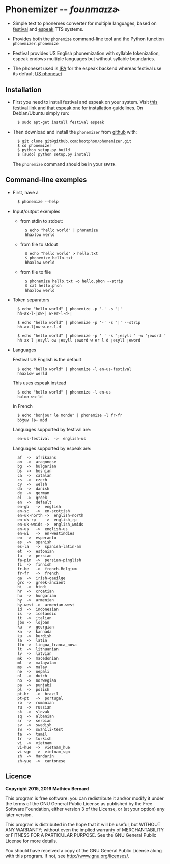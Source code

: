 # Phonemizer -- *foʊnmaɪzɚ*

* Simple text to phonemes converter for multiple languages, based on
  [festival](http://www.cstr.ed.ac.uk/projects/festival) and
  [espeak](http://espeak.sourceforge.net/) TTS systems.

* Provides both the `phonemize` command-line tool and the Python function
  `phonemizer.phonemize`

* Festival provides US English phonemization with syllable
  tokenization, espeak endows multiple languages but without syllable
  boundaries.

* The phoneset used is
  [IPA](https://en.wikipedia.org/wiki/International_Phonetic_Alphabet)
  for the espeak backend whereas festival use its default
  [US phoneset](http://www.festvox.org/bsv/c4711.html)


## Installation

* First you need to install festival and espeak on your system. Visit
  [this festival link](http://www.festvox.org/docs/manual-2.4.0/festival_6.html#Installation)
  and [that espeak one](http://espeak.sourceforge.net/download.html)
  for installation guidelines. On Debian/Ubuntu simply run:

        $ sudo apt-get install festival espeak

* Then download and install the `phonemizer` from
[github](https://github.com/bootphon/phonemizer) with:

        $ git clone git@github.com:bootphon/phonemizer.git
        $ cd phonemizer
        $ python setup.py build
        $ [sudo] python setup.py install

  The `phonemize` command should be in your `$PATH`.

## Command-line exemples

* First, have a

        $ phonemize --help

* Input/output exemples

    * from stdin to stdout:

            $ echo "hello world" | phonemize
            hhaxlow werld

    * from file to stdout

            $ echo "hello world" > hello.txt
            $ phonemize hello.txt
            hhaxlow werld

    * from file to file

            $ phonemize hello.txt -o hello.phon --strip
            $ cat hello.phon
            hhaxlow werld

* Token separators

        $ echo "hello world" | phonemize -p '-' -s '|'
        hh-ax-l-|ow-| w-er-l-d-|

        $ echo "hello world" | phonemize -p '-' -s '|' --strip
        hh-ax-l|ow w-er-l-d

        $ echo "hello world" | phonemize -p ' ' -s ';esyll ' -w ';eword '
        hh ax l ;esyll ow ;esyll ;eword w er l d ;esyll ;eword

* Languages

    Festival US English is the default

        $ echo "hello world" | phonemize -l en-us-festival
        hhaxlow werld

    This uses espeak instead

        $ echo "hello world" | phonemize -l en-us
        həloʊ wɜːld

    In French

        $ echo "bonjour le monde" | phonemize -l fr-fr
        bɔ̃ʒuʁ lə- mɔ̃d

    Languages supported by festival are:

        en-us-festival	->	english-us

    Languages supported by espeak are:

        af	->	afrikaans
	    an	->	aragonese
	    bg	->	bulgarian
	    bs	->	bosnian
	    ca	->	catalan
	    cs	->	czech
	    cy	->	welsh
	    da	->	danish
	    de	->	german
	    el	->	greek
	    en	->	default
	    en-gb	->	english
	    en-sc	->	en-scottish
	    en-uk-north	->	english-north
	    en-uk-rp	->	english_rp
	    en-uk-wmids	->	english_wmids
	    en-us	->	english-us
	    en-wi	->	en-westindies
	    eo	->	esperanto
	    es	->	spanish
	    es-la	->	spanish-latin-am
	    et	->	estonian
	    fa	->	persian
	    fa-pin	->	persian-pinglish
	    fi	->	finnish
	    fr-be	->	french-Belgium
	    fr-fr	->	french
	    ga	->	irish-gaeilge
	    grc	->	greek-ancient
	    hi	->	hindi
	    hr	->	croatian
	    hu	->	hungarian
	    hy	->	armenian
	    hy-west	->	armenian-west
	    id	->	indonesian
	    is	->	icelandic
	    it	->	italian
	    jbo	->	lojban
	    ka	->	georgian
	    kn	->	kannada
	    ku	->	kurdish
	    la	->	latin
	    lfn	->	lingua_franca_nova
	    lt	->	lithuanian
	    lv	->	latvian
	    mk	->	macedonian
	    ml	->	malayalam
	    ms	->	malay
	    ne	->	nepali
	    nl	->	dutch
	    no	->	norwegian
	    pa	->	punjabi
	    pl	->	polish
	    pt-br	->	brazil
	    pt-pt	->	portugal
	    ro	->	romanian
	    ru	->	russian
	    sk	->	slovak
	    sq	->	albanian
	    sr	->	serbian
	    sv	->	swedish
	    sw	->	swahili-test
	    ta	->	tamil
	    tr	->	turkish
	    vi	->	vietnam
	    vi-hue	->	vietnam_hue
	    vi-sgn	->	vietnam_sgn
	    zh	->	Mandarin
	    zh-yue	->	cantonese


## Licence

**Copyright 2015, 2016 Mathieu Bernard**

This program is free software: you can redistribute it and/or modify
it under the terms of the GNU General Public License as published by
the Free Software Foundation, either version 3 of the License, or
(at your option) any later version.

This program is distributed in the hope that it will be useful,
but WITHOUT ANY WARRANTY; without even the implied warranty of
MERCHANTABILITY or FITNESS FOR A PARTICULAR PURPOSE.  See the
GNU General Public License for more details.

You should have received a copy of the GNU General Public License
along with this program. If not, see <http://www.gnu.org/licenses/>.
